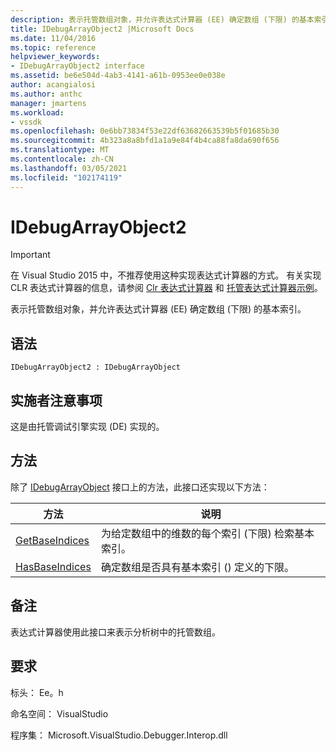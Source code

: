 ```yaml
---
description: 表示托管数组对象，并允许表达式计算器 (EE) 确定数组 (下限) 的基本索引。
title: IDebugArrayObject2 |Microsoft Docs
ms.date: 11/04/2016
ms.topic: reference
helpviewer_keywords:
- IDebugArrayObject2 interface
ms.assetid: be6e504d-4ab3-4141-a61b-0953ee0e038e
author: acangialosi
ms.author: anthc
manager: jmartens
ms.workload:
- vssdk
ms.openlocfilehash: 0e6bb73834f53e22df63682663539b5f01685b30
ms.sourcegitcommit: 4b323a8a8bfd1a1a9e84f4b4ca88fa8da690f656
ms.translationtype: MT
ms.contentlocale: zh-CN
ms.lasthandoff: 03/05/2021
ms.locfileid: "102174119"
---
```

# <a name="idebugarrayobject2"></a>IDebugArrayObject2
> [!IMPORTANT]
> 在 Visual Studio 2015 中，不推荐使用这种实现表达式计算器的方式。 有关实现 CLR 表达式计算器的信息，请参阅 [Clr 表达式计算器](https://github.com/Microsoft/ConcordExtensibilitySamples/wiki/CLR-Expression-Evaluators) 和 [托管表达式计算器示例](https://github.com/Microsoft/ConcordExtensibilitySamples/wiki/Managed-Expression-Evaluator-Sample)。

 表示托管数组对象，并允许表达式计算器 (EE) 确定数组 (下限) 的基本索引。

## <a name="syntax"></a>语法

```
IDebugArrayObject2 : IDebugArrayObject
```

## <a name="notes-for-implementers"></a>实施者注意事项
 这是由托管调试引擎实现 (DE) 实现的。

## <a name="methods"></a>方法
 除了 [IDebugArrayObject](../../../extensibility/debugger/reference/idebugarrayobject.md) 接口上的方法，此接口还实现以下方法：

|方法|说明|
|------------|-----------------|
|[GetBaseIndices](../../../extensibility/debugger/reference/idebugarrayobject2-getbaseindices.md)|为给定数组中的维数的每个索引 (下限) 检索基本索引。|
|[HasBaseIndices](../../../extensibility/debugger/reference/idebugarrayobject2-hasbaseindices.md)|确定数组是否具有基本索引 () 定义的下限。|

## <a name="remarks"></a>备注
 表达式计算器使用此接口来表示分析树中的托管数组。

## <a name="requirements"></a>要求
 标头： Ee。h

 命名空间： VisualStudio

 程序集： Microsoft.VisualStudio.Debugger.Interop.dll

